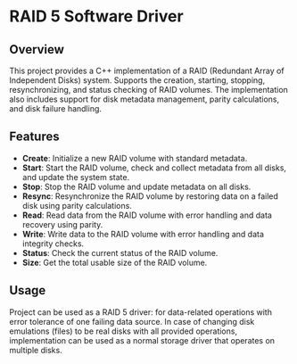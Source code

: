 # RAID 5 Software Driver

## Overview
This project provides a C++ implementation of a RAID (Redundant Array of Independent Disks) system. 
Supports the creation, starting, stopping, resynchronizing, and status checking of RAID volumes. 
The implementation also includes support for disk metadata management, parity calculations, and disk failure handling.

## Features
- **Create**: Initialize a new RAID volume with standard metadata.
- **Start**: Start the RAID volume, check and collect metadata from all disks, and update the system state.
- **Stop**: Stop the RAID volume and update metadata on all disks.
- **Resync**: Resynchronize the RAID volume by restoring data on a failed disk using parity calculations.
- **Read**: Read data from the RAID volume with error handling and data recovery using parity.
- **Write**: Write data to the RAID volume with error handling and data integrity checks.
- **Status**: Check the current status of the RAID volume.
- **Size**: Get the total usable size of the RAID volume.

## Usage
Project can be used as a RAID 5 driver: for data-related operations with error tolerance of one failing data source. 
In case of changing disk emulations (files) to be real disks with all provided operations, implementation can be used as a normal storage driver that operates on multiple disks.
